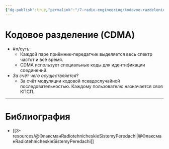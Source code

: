 ```yaml
---
{"dg-publish":true,"permalink":"/7-radio-engineering/kodovoe-razdelenie-cdma/","title":"Кодовое разделение (CDMA)","tags":["радиолокация","цос"]}
---
```



# Кодовое разделение (CDMA)

- #π/суть:
	- Каждой паре приёмник-передатчик выделяется весь спектр частот и всё время.
	- CDMA использует специальные коды для идентификации соединений.
- *За счёт чего осуществляется*?
	- За счёт модуляции кодовой псевдослучайной последовательностью. Каждому пользователю назначается своя КПСП.

---

# Библиография

- [[3-resources/@ФлаксманRadiotehnicheskieSistemyPeredachi\|@ФлаксманRadiotehnicheskieSistemyPeredachi]]
